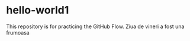 # hello-world1
This repository is for practicing the GitHub Flow.
Ziua de vineri a fost una frumoasa
